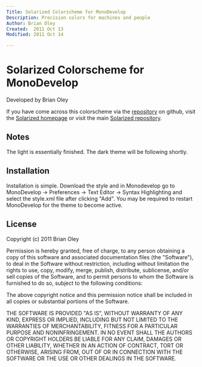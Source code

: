 ```yaml
---
Title: Solarized Colorscheme for MonoDevelop
Description: Precision colors for machines and people
Author: Brian Oley
Created:  2011 Oct 13
Modified: 2011 Oct 14

---
```


Solarized Colorscheme for MonoDevelop
=================================================

Developed by Brian Oley

If you have come across this colorscheme via the [repository] on 
github, visit the [Solarized homepage] or visit the main
[Solarized repository].

[repository]: https://github.com/rcarmo/monodevelop-colors-solarized
[Solarized homepage]:   http://ethanschoonover.com/solarized
[Solarized repository]: https://github.com/altercation/solarized

Notes
-----
The light is essentially finished. The dark theme will be following
shortly.

Installation
------------
Installation is simple. Download the style and in Monodevelop go to
MonoDevelop -> Preferences -> Text Editor -> Syntax Highlighting and
select the style.xml file after clicking "Add". You may be required to
restart MonoDevelop for the theme to become active.

License
-------
Copyright (c) 2011 Brian Oley

Permission is hereby granted, free of charge, to any person obtaining a copy
of this software and associated documentation files (the "Software"), to deal
in the Software without restriction, including without limitation the rights
to use, copy, modify, merge, publish, distribute, sublicense, and/or sell
copies of the Software, and to permit persons to whom the Software is
furnished to do so, subject to the following conditions:

The above copyright notice and this permission notice shall be included in
all copies or substantial portions of the Software.

THE SOFTWARE IS PROVIDED "AS IS", WITHOUT WARRANTY OF ANY KIND, EXPRESS OR
IMPLIED, INCLUDING BUT NOT LIMITED TO THE WARRANTIES OF MERCHANTABILITY,
FITNESS FOR A PARTICULAR PURPOSE AND NONINFRINGEMENT. IN NO EVENT SHALL THE
AUTHORS OR COPYRIGHT HOLDERS BE LIABLE FOR ANY CLAIM, DAMAGES OR OTHER
LIABILITY, WHETHER IN AN ACTION OF CONTRACT, TORT OR OTHERWISE, ARISING FROM,
OUT OF OR IN CONNECTION WITH THE SOFTWARE OR THE USE OR OTHER DEALINGS IN
THE SOFTWARE.
